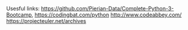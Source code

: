 Usesful links: https://github.com/Pierian-Data/Complete-Python-3-Bootcamp,
                https://codingbat.com/python
                http://www.codeabbey.com/
                https://projecteuler.net/archives
